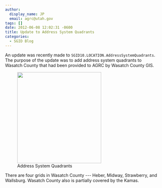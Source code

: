 ```yaml
---
author:
  display_name: JP
  email: agrc@utah.gov
tags: []
date: 2012-06-08 12:02:31 -0600
title: Update to Address System Quadrants
categories:
  - SGID Blog
---
```

An update was recently made to `SGID10.LOCATION.AddressSystemQuadrants`. The purpose of the update was to add address system quadrants to Wasatch County that had been provided to AGRC by Wasatch County GIS.

<figure class="caption caption--left"><a href="{% link images/Grids.png %}"><img class="caption__image" title="Address System Quadrants" src="{% link images/Grids.png %}" alt="" width="276" height="300" /></a><figcaption class="caption__text">Address System Quadrants</figcaption></figure>

There are four grids in Wasatch County --- Heber, Midway, Strawberry, and Wallsburg. Wasatch County also is partially covered by the Kamas.
